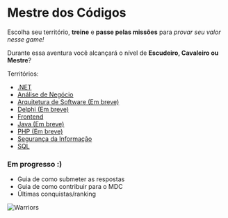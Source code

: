 # Mestre dos Códigos

Escolha seu território, **treine** e **passe pelas missões** para *provar seu valor nesse game!*

Durante essa aventura você alcançará o nível de **Escudeiro, Cavaleiro ou Mestre**?

Territórios:

* [.NET](dotnet)
* [Análise de Negócio](analise-negocio)
* [Arquitetura de Software (Em breve)]()
* [Delphi (Em breve)]()
* [Frontend](frontend)
* [Java (Em breve)](java)
* [PHP (Em breve)]()
* [Segurança da Informação](seguranca-informacao)
* [SQL](sql)

### Em progresso :)

* Guia de como submeter as respostas
* Guia de como contribuir para o MDC
* Últimas conquistas/ranking

![Warriors](https://github.com/db1global/mestre-dos-codigos/blob/master/docs/img/home-warriors.jpg?raw=true)
